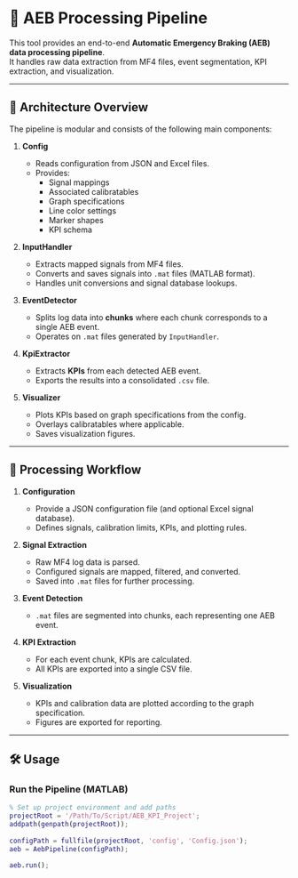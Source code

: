 # 🚗 AEB Processing Pipeline

This tool provides an end-to-end **Automatic Emergency Braking (AEB) data processing pipeline**.  
It handles raw data extraction from MF4 files, event segmentation, KPI extraction, and visualization.  

---

## 📐 Architecture Overview

The pipeline is modular and consists of the following main components:

1. **Config**
   - Reads configuration from JSON and Excel files.
   - Provides:
     - Signal mappings
     - Associated calibratables
     - Graph specifications
     - Line color settings
     - Marker shapes
     - KPI schema

2. **InputHandler**
   - Extracts mapped signals from MF4 files.
   - Converts and saves signals into `.mat` files (MATLAB format).
   - Handles unit conversions and signal database lookups.

3. **EventDetector**
   - Splits log data into **chunks** where each chunk corresponds to a single AEB event.
   - Operates on `.mat` files generated by `InputHandler`.

4. **KpiExtractor**
   - Extracts **KPIs** from each detected AEB event.
   - Exports the results into a consolidated `.csv` file.

5. **Visualizer**
   - Plots KPIs based on graph specifications from the config.
   - Overlays calibratables where applicable.
   - Saves visualization figures.

---

## 🔄 Processing Workflow

1. **Configuration**
   - Provide a JSON configuration file (and optional Excel signal database).
   - Defines signals, calibration limits, KPIs, and plotting rules.

2. **Signal Extraction**
   - Raw MF4 log data is parsed.
   - Configured signals are mapped, filtered, and converted.
   - Saved into `.mat` files for further processing.

3. **Event Detection**
   - `.mat` files are segmented into chunks, each representing one AEB event.

4. **KPI Extraction**
   - For each event chunk, KPIs are calculated.
   - All KPIs are exported into a single CSV file.

5. **Visualization**
   - KPIs and calibration data are plotted according to the graph specification.
   - Figures are exported for reporting.

---

## 🛠️ Usage

### Run the Pipeline (MATLAB)
```matlab
% Set up project environment and add paths
projectRoot = '/Path/To/Script/AEB_KPI_Project';
addpath(genpath(projectRoot));
           
configPath = fullfile(projectRoot, 'config', 'Config.json');
aeb = AebPipeline(configPath);

aeb.run();
